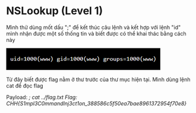 # NSLookup (Level 1)
Mình thử dùng mốt dấu ";" để kết thúc câu lệnh và kết hợp với lệnh "id" mình nhận được một số thống tin và biết được có thể khai thác bằng cách này

![alt text](image.png)

Từ đây biết được flag nằm ở thư trước của thư mục hiện tại. Mình dùng lệnh cat để đọc flag

Payload: *; cat ../flag.txt*
*Flag: CHH{S1mpl3C0mmandInj3ct1on_388586c5f50ea7bae8961372954f70e8}*